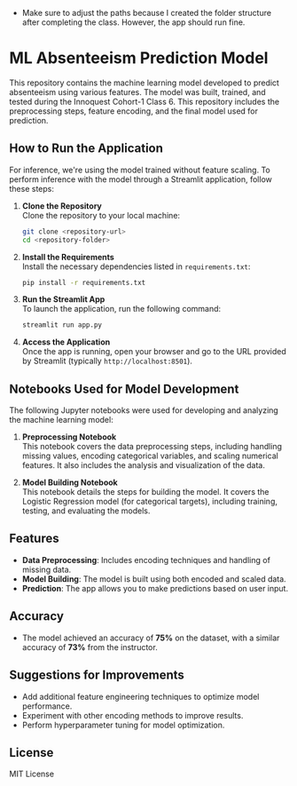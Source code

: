 - Make sure to adjust the paths because I created the folder structure after completing the class. However, the app should run fine.

# ML Absenteeism Prediction Model

This repository contains the machine learning model developed to predict absenteeism using various features. The model was built, trained, and tested during the Innoquest Cohort-1 Class 6. This repository includes the preprocessing steps, feature encoding, and the final model used for prediction.

## How to Run the Application

For inference, we're using the model trained without feature scaling. To perform inference with the model through a Streamlit application, follow these steps:

1. **Clone the Repository**  
   Clone the repository to your local machine:
   ```bash
   git clone <repository-url>
   cd <repository-folder>
   ```

2. **Install the Requirements**  
   Install the necessary dependencies listed in `requirements.txt`:
   ```bash
   pip install -r requirements.txt
   ```

3. **Run the Streamlit App**  
   To launch the application, run the following command:
   ```bash
   streamlit run app.py
   ```

4. **Access the Application**  
   Once the app is running, open your browser and go to the URL provided by Streamlit (typically `http://localhost:8501`).

## Notebooks Used for Model Development

The following Jupyter notebooks were used for developing and analyzing the machine learning model:

1. **Preprocessing Notebook**  
   This notebook covers the data preprocessing steps, including handling missing values, encoding categorical variables, and scaling numerical features. It also includes the analysis and visualization of the data.

2. **Model Building Notebook**  
   This notebook details the steps for building the model. It covers the Logistic Regression model (for categorical targets), including training, testing, and evaluating the models.


## Features
- **Data Preprocessing**: Includes encoding techniques and handling of missing data.
- **Model Building**: The model is built using both encoded and scaled data.
- **Prediction**: The app allows you to make predictions based on user input.

## Accuracy
- The model achieved an accuracy of **75%** on the dataset, with a similar accuracy of **73%** from the instructor.

## Suggestions for Improvements
- Add additional feature engineering techniques to optimize model performance.
- Experiment with other encoding methods to improve results.
- Perform hyperparameter tuning for model optimization.

## License
MIT License